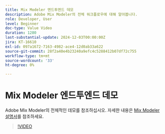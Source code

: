 ```yaml
---
title: Mix Modeler 엔드투엔드 데모
description: Adobe Mix Modeler의 전체 워크플로우에 대해 알아봅니다.
role: Developer, User
level: Beginner
doc-type: Value Video
duration: 1280
last-substantial-update: 2024-12-03T00:00:00Z
jira: KT-16610
exl-id: 097a1672-7163-4982-ace4-12d0ab33a622
source-git-commit: 28f2a40e4b23240a9efc4c5288412b07df72c755
workflow-type: tm+mt
source-wordcount: '33'
ht-degree: 0%

---
```


# Mix Modeler 엔드투엔드 데모

Adobe Mix Modeler의 전체적인 데모를 참조하십시오. 자세한 내용은 [Mix Modeler 설명서](https://experienceleague.adobe.com/ko/docs/mix-modeler/using/overview)를 참조하세요.

>[!VIDEO](https://video.tv.adobe.com/v/3440794/?learn=on&enablevpops)
